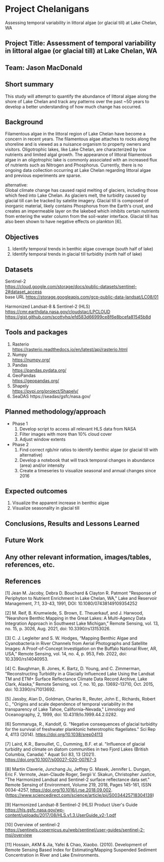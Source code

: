 # Project Chelanigans
Assessing temporal variability in littoral algae (or glacial till) at Lake Chelan, WA   

## Project Title: Assessment of temporal variability in littoral algae (or glacial till) at Lake Chelan, WA  

## Team: Jason MacDonald  

## Short summary  
This study will attempt to quantify the abundance of littoral algae along the shore of Lake Chelan and track any patterns over the past ~50 years to develop a better understanding of how much change has occurred.  

## Background  
Filamentous algae in the littoral region of Lake Chelan have become a concern in recent years. The filamentous algae attaches to rocks along the shoreline and is viewed as a nuisance organism to property owners and visitors. Oligotrophic lakes, like Lake Chelan, are characterized by low nutrients and limited algal growth. The appearance of littoral filamentous algae in an oligotrophic lake is commonly associated with an increased flux of nutrients such as Nitrogen and Phosphorus. Currently, there is no ongoing data collection occurring at Lake Chelan regarding littoral algae and previous experiments are sparse.   

alternative:  
Global climate change has caused rapid melting of glaciers, including those which feed into Lake Chelan. As glaciers melt, the turbidity caused by glacial till can be tracked by satelite imagery. Glacial till is composed of inorganic material, likely contains Phosphorus from the Earth's crust, and creates an impermeable layer on the lakebed which inhibits certain nutrients from entering the water column from the soil-water interface. Glacial till has also been shown to have negative effects on plankton [6].  

## Objectives  
1. Identify temporal trends in benthic algae coverage (south half of lake)   
2. Identify temporal trends in glacial till turbidity (north half of lake)   

## Datasets  
Sentinel-2  
https://cloud.google.com/storage/docs/public-datasets/sentinel-2#dataset_access    
base URL https://storage.googleapis.com/gcp-public-data-landsat/LC08/01  

Harmonized Landsat-8 & Sentinel-2 (HLS)
https://cmr.earthdata.nasa.gov/cloudstac/LPCLOUD
https://gist.github.com/scottyhq/efd583d66999ce8f6e8bcefa81545b8d
  
    
## Tools and packages  
1. Rasterio  
https://rasterio.readthedocs.io/en/latest/api/rasterio.html  
2. Numpy  
https://numpy.org/  
3. Pandas  
https://pandas.pydata.org/  
4. GeoPandas  
https://geopandas.org/  
5. Shapely  
https://pypi.org/project/Shapely/  
6. SeaDAS
https://seadas/gsfc/nasa.gov/

## Planned methodology/approach  
* Phase 1
    1. Develop script to access all relevant HLS data from NASA  
    2. Filter images with more than 10% cloud cover  
    3. Adjust window extents
* Phase 2    
    1. Find correct rgb/nir ratios to identify benthic algae (or glacial till with alternative)  
    2. Develop a notebook that will track temporal changes in abundance (area) and/or intensity  
    3. Create a timeseries to visualize seasonal and annual changes since 2016  

## Expected outcomes  
1. Visualize the apparent increase in benthic algae 
2. Visualize seasonality in glacial till  

## Conclusions, Results and Lessons Learned  

## Future Work  

## Any other relevant information, images/tables, references, etc.  

## References  

[1]
Jean M. Jacoby, Debra D. Bouchard & Clayton R. Patmont "Response of Periphyton to Nutrient Enrichment in Lake Chelan, WA," Lake and Reservoir Management, 7:1, 33-43, 1991, DOI: 10.1080/07438149109354252

[2]
M. Reif, B. Krumwiede, S. Brown, E. Theuerkauf, and J. Harwood, “Nearshore Benthic Mapping in the Great Lakes: A Multi-Agency Data Integration Approach in Southwest Lake Michigan,” Remote Sensing, vol. 13, no. 15, p. 3026, Aug. 2021, doi: 10.3390/rs13153026.

[3]
C. J. Legleiter and S. W. Hodges, “Mapping Benthic Algae and Cyanobacteria in River Channels from Aerial Photographs and Satellite Images: A Proof-of-Concept Investigation on the Buffalo National River, AR, USA,” Remote Sensing, vol. 14, no. 4, p. 953, Feb. 2022, doi: 10.3390/rs14040953.

[4]
C. Baughman, B. Jones, K. Bartz, D. Young, and C. Zimmerman, “Reconstructing Turbidity in a Glacially Influenced Lake Using the Landsat TM and ETM+ Surface Reflectance Climate Data Record Archive, Lake Clark, Alaska,” Remote Sensing, vol. 7, no. 10, pp. 13692–13710, Oct. 2015, doi: 10.3390/rs71013692.

[5]
Jassby, Alan D., Goldman, Charles R., Reuter, John E., Richards, Robert C., "Origins and scale dependence of temporal variability in the transparency of Lake Tahoe, California–Nevada," Limnology and Oceanography, 2, 1999, doi: 10.4319/lo.1999.44.2.0282.

[6]
Sommaruga, R., Kandolf, G. "Negative consequences of glacial turbidity for the survival of freshwater planktonic heterotrophic flagellates." Sci Rep 4, 4113 (2014). https://doi.org/10.1038/srep04113

[7]
Laird, K.R., Barouillet, C., Cumming, B.F. et al. "Influence of glacial turbidity and climate on diatom communities in two Fjord Lakes (British Columbia, Canada)." Aquat Sci 83, 13 (2021). https://doi.org/10.1007/s00027-020-00767-3

[8]
Martin Claverie, Junchang Ju, Jeffrey G. Masek, Jennifer L. Dungan, Eric F. Vermote, Jean-Claude Roger, Sergii V. Skakun, Christopher Justice, "The Harmonized Landsat and Sentinel-2 surface reflectance data set." Remote Sensing of Environment, Volume 219, 2018, Pages 145-161, ISSN 0034-4257, https://doi.org/10.1016/j.rse.2018.09.002. (https://www.sciencedirect.com/science/article/pii/S0034425718304139)

[9]
Harmonized Landsat-8 Sentinel-2 (HLS) Product User's Guide
https://hls.gsfc.nasa.gov/wp-content/uploads/2017/08/HLS.v1.3.UserGuide_v2-1.pdf

[10]
Overview of sentinel-2
https://sentinels.copernicus.eu/web/sentinel/user-guides/sentinel-2-msi/overview

[11]
Hossain, AKM & Jia, Yafei & Chao, Xiaobo. (2010). Development of Remote Sensing Based Index for Estimating/Mapping Suspended Sediment Concentration in River and Lake Environments. 